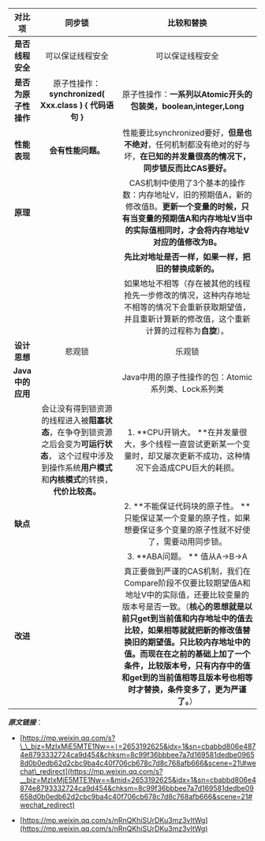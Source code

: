 | **对比项** | 同步锁 | 比较和替换 |
| :---: | :---: | :---: |
| **是否线程安全** | 可以保证线程安全 | 可以保证线程安全 |
| **是否为原子性操作** | 原子性操作：**synchronized\( Xxx.class \) { 代码语句 }** | 原子性操作：**一系列以Atomic开头的包装类，boolean,integer,Long** |
| **性能表现** | **会有性能问题。** | 性能要比synchronized要好，**但是也不绝对**，任何机制都没有绝对的好与坏，**在已知的并发量很高的情况下，同步锁反而比CAS要好。** |
| **原理** |  | CAS机制中使用了3个基本的操作数：内存地址V，旧的预期值A，新的修改值B。**更新一个变量的时候，只有当变量的预期值A和内存地址V当中的实际值相同时，才会将内存地址V对应的值修改为B。** |
|  |  | **先比对地址是否一样，如果一样，把旧的替换成新的。** |
|  |  | 如果地址不相等（存在被其他的线程抢先一步修改的情况，这种内存地址不相等的情况下会重新获取期望值，并且重新计算新的修改值，这个重新计算的过程称为**自旋**）。 |
| **设计思想** | 悲观锁 | 乐观锁 |
| **Java中的应用** |  | Java中用的原子性操作的包：Atomic系列类、Lock系列类 |
|  | 会让没有得到锁资源的线程进入被**阻塞状态**，在争夺到锁资源之后会变为**可运行状态**， 这个过程中涉及到操作系统**用户模式**和**内核模式**的转换，**代价比较高。** | 1.  **CPU开销大。  **在并发量很大，多个线程一直尝试更新某一个变量时，却又屡次更新不成功，这种情况下会造成CPU巨大的耗损。 |
| **缺点** |  | 2.   **不能保证代码块的原子性。  **只能保证某一个变量的原子性，如果想要保证多个变量的原子性就不好使了，需要动用同步锁。 |
|  |  | 3. **ABA问题。 ** 值从A-&gt;B-&gt;A |
| **改进** |  | 真正要做到严谨的CAS机制，我们在Compare阶段不仅要比较期望值A和地址V中的实际值，还要比较变量的版本号是否一致。（**核心的思想就是以前只get到当前值和内存地址中的值去比较，如果相等就就把新的修改值替换旧的期望值。只比较内存地址中的值。而现在在之前的基础上加了一个条件，比较版本号，只有内存中的值和get到的当前值相等且版本号也相等时才替换，条件变多了，更为严谨了。**） |

_**原文链接**_：

* [https://mp.weixin.qq.com/s?\_\_biz=MzIxMjE5MTE1Nw==∣=2653192625&idx=1&sn=cbabbd806e4874e8793332724ca9d454&chksm=8c99f36bbbee7a7d169581dedbe09658d0b0edb62d2cbc9ba4c40f706cb678c7d8c768afb666&scene=21\#wechat\_redirect](https://mp.weixin.qq.com/s?__biz=MzIxMjE5MTE1Nw==&mid=2653192625&idx=1&sn=cbabbd806e4874e8793332724ca9d454&chksm=8c99f36bbbee7a7d169581dedbe09658d0b0edb62d2cbc9ba4c40f706cb678c7d8c768afb666&scene=21#wechat_redirect)

* [https://mp.weixin.qq.com/s/nRnQKhiSUrDKu3mz3vItWg](https://mp.weixin.qq.com/s/nRnQKhiSUrDKu3mz3vItWg)



